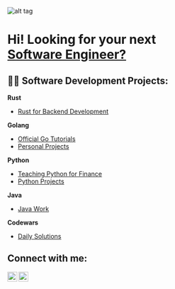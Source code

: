 ![alt tag](https://user-images.githubusercontent.com/102399623/168411123-ba704f77-ab4d-489a-ba0e-b0e0f48c122f.png)


<h1>Hi! Looking for your next<br/><a href="https://www.linkedin.com/in/benjamingp">Software Engineer?</a> <a href="https://www.linkedin.com/in/benjamingp/"></a></h1>


<h2>👨‍💻 Software Development Projects:</h2>

<b>Rust</b>
  - [Rust for Backend Development](https://github.com/nuiben/rust)
 
<b>Golang</b>
  - [Official Go Tutorials](https://github.com/nuiben/learn-go)
  - [Personal Projects](https://github.com/nuiben/go)

<b>Python</b>
  - [Teaching Python for Finance](https://github.com/nuiben/pyfin)
  - [Python Projects](https://github.com/nuiben/pyproj)

<b>Java</b>
   - [Java Work](https://github.com/nuiben/java_work)

<b>Codewars</b>
   - [Daily Solutions](https://github.com/nuiben/codewars)

<h2>Connect with me:</h2>

[<img align="left" alt="BenPorter | Twitter" width="22px" src="https://cdn.jsdelivr.net/npm/simple-icons@v3/icons/twitter.svg" />][twitter]
[<img align="left" alt="BenPorter | LinkedIn" width="22px" src="https://cdn.jsdelivr.net/npm/simple-icons@v3/icons/linkedin.svg" />][linkedin]

[twitter]: https://twitter.com/benp0rter
[linkedin]: https://linkedin.com/in/benjamingp
